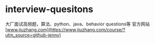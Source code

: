 # interview-quesitons
大厂面试高频题，算法、python、java、behavior questions等
官方网站[www.jiuzhang.com](https://www.jiuzhang.com/course/?utm_source=github-jenny)
